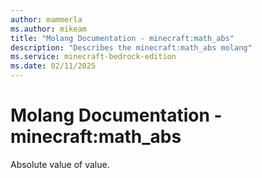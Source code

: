 ```yaml
---
author: mammerla
ms.author: mikeam
title: "Molang Documentation - minecraft:math_abs"
description: "Describes the minecraft:math_abs molang"
ms.service: minecraft-bedrock-edition
ms.date: 02/11/2025 
---
```


# Molang Documentation - minecraft:math_abs

Absolute value of value.
